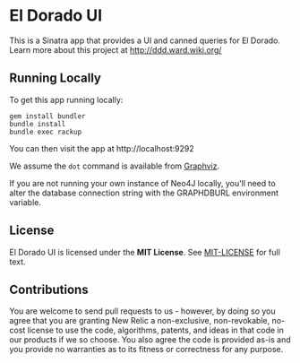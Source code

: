 # El Dorado UI

This is a Sinatra app that provides a UI and canned queries for El Dorado.
Learn more about this project at http://ddd.ward.wiki.org/

## Running Locally

To get this app running locally:

~~~
gem install bundler
bundle install
bundle exec rackup
~~~

You can then visit the app at http://localhost:9292

We assume the `dot` command is available from [Graphviz](http://www.graphviz.org/).

If you are not running your own instance of Neo4J locally, you'll need to alter
the database connection string with the GRAPHDBURL environment variable.

## License

El Dorado UI is licensed under the __MIT License__.  See [MIT-LICENSE](https://github.com/newrelic/el-dorado-ui/blob/master/MIT-LICENSE) for full text.

## Contributions

You are welcome to send pull requests to us - however, by doing so you agree that you are granting New Relic a non-exclusive, non-revokable, no-cost license to use the code, algorithms, patents, and ideas in that code in our products if we so choose. You also agree the code is provided as-is and you provide no warranties as to its fitness or correctness for any purpose.
